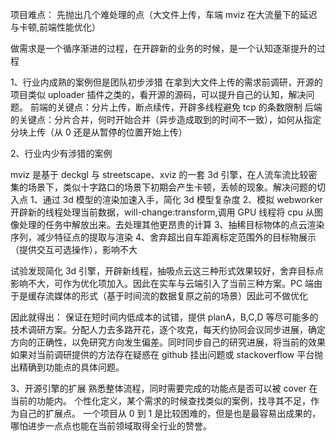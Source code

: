 项目难点：
先抛出几个难处理的点（大文件上传，车端 mviz 在大流量下的延迟与卡顿,前端性能优化）

做需求是一个循序渐进的过程，在开辟新的业务的时候，是一个认知逐渐提升的过程

1、行业内成熟的案例但是团队初步涉猎
在拿到大文件上传的需求前调研，开源的项目类似 uploader 插件之类的，看开源的源码，可以提升自己的认知，解决问题。
前端的关键点：分片上传，断点续传，开辟多线程避免 tcp 的条数限制
后端的关键点：分片合并，何时开始合并（异步造成取到的时间不一致），如何从指定分块上传（从 0 还是从暂停的位置开始上传）

2、行业内少有涉猎的案例

mviz 是基于 deckgl 与 streetscape、xviz 的一套 3d 引擎，在人流车流比较密集的场景下，类似十字路口的场景下初期会产生卡顿，丢帧的现象。解决问题的切入点
1、通过 3d 模型的渲染加速入手，简化 3d 模型复杂度
2、模拟 webworker 开辟新的线程处理当前数据，will-change:transform,调用 GPU 线程将 cpu 从图像处理的任务中解放出来。去处理其他更昂贵的计算
3、抽稀目标物体的点云渲染序列，减少特征点的提取与渲染
4、舍弃超出自车距离标定范围外的目标物展示（提供交互可选操作），影响不大

试验发现简化 3d 引擎，开辟新线程，抽吸点云这三种形式效果较好，舍弃目标点影响不大，可作为优化项加入。因此在实车与云端引入了当前三种方案。PC 端由于是缓存流媒体的形式（基于时间流的数据复原之前的场景）因此可不做优化

因此就得出：
保证在短时间内低成本的试错，提供 planA，B,C,D 等尽可能多的技术调研方案。分配人力去多路开花，逐个攻克，每天约协同会议同步进展，确定方向的正确性，以免研究方向发生偏差。同时同步自己的研究进展，将当前的效果
如果对当前调研提供的方法存在疑惑在 github 挂出问题或 stackoverflow 平台抛出精确到功能点的具体问题。

3、开源引擎的扩展
熟悉整体流程，同时需要完成的功能点是否可以被 cover 在当前的功能内。
个性化定义，某个需求的时候查找类似的案例，找寻其不足，作为自己的扩展点。
一个项目从 0 到 1 是比较困难的，但是也是最容易出成果的，哪怕进步一点点也能在当前领域取得全行业的赞誉。
